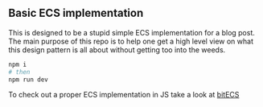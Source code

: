 ## Basic ECS implementation
This is designed to be a stupid simple ECS implementation for a blog post. The main purpose of this repo is to help one get a high
level view on what this design pattern is all about without getting too into the weeds.

```bash
npm i
# then
npm run dev
```
To check out a proper ECS implementation in JS take a look at <a href='https://github.com/NateTheGreatt/bitECS'>bitECS</a>
